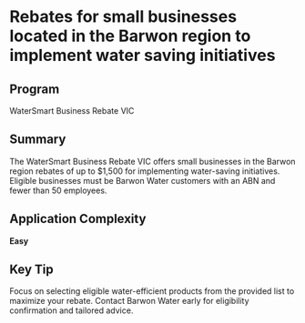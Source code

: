# Rebates for small businesses located in the Barwon region to implement water saving initiatives
  
## Program
WaterSmart Business Rebate VIC

## Summary
The WaterSmart Business Rebate VIC offers small businesses in the Barwon region rebates of up to $1,500 for implementing water-saving initiatives. Eligible businesses must be Barwon Water customers with an ABN and fewer than 50 employees.

## Application Complexity
**Easy**

## Key Tip
Focus on selecting eligible water-efficient products from the provided list to maximize your rebate. Contact Barwon Water early for eligibility confirmation and tailored advice.

